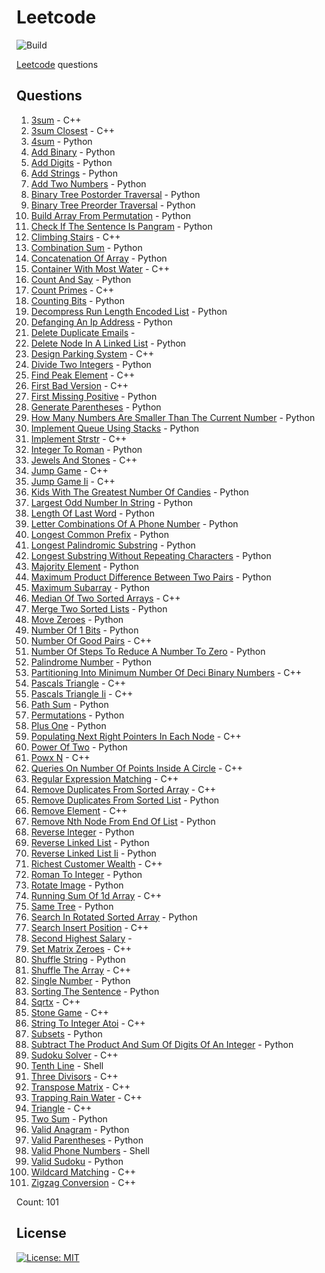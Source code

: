 # Leetcode

![Build](https://github.com/Zeyu-Li/leetcode/workflows/Generate%20MD/badge.svg)

[Leetcode](https://leetcode.com/) questions



## Questions 
 1. [3sum](https://leetcode.com/problems/3sum) - C++ 
 2. [3sum Closest](https://leetcode.com/problems/3sum-closest) - C++ 
 3. [4sum](https://leetcode.com/problems/4sum) - Python 
 4. [Add Binary](https://leetcode.com/problems/add-binary) - Python 
 5. [Add Digits](https://leetcode.com/problems/add-digits) - Python 
 6. [Add Strings](https://leetcode.com/problems/add-strings) - Python 
 7. [Add Two Numbers](https://leetcode.com/problems/add-two-numbers) - Python 
 8. [Binary Tree Postorder Traversal](https://leetcode.com/problems/binary-tree-postorder-traversal) - Python 
 9. [Binary Tree Preorder Traversal](https://leetcode.com/problems/binary-tree-preorder-traversal) - Python 
 10. [Build Array From Permutation](https://leetcode.com/problems/build-array-from-permutation) - Python 
 11. [Check If The Sentence Is Pangram](https://leetcode.com/problems/check-if-the-sentence-is-pangram) - Python 
 12. [Climbing Stairs](https://leetcode.com/problems/climbing-stairs) - C++ 
 13. [Combination Sum](https://leetcode.com/problems/combination-sum) - Python 
 14. [Concatenation Of Array](https://leetcode.com/problems/concatenation-of-array) - Python 
 15. [Container With Most Water](https://leetcode.com/problems/container-with-most-water) - C++ 
 16. [Count And Say](https://leetcode.com/problems/count-and-say) - Python 
 17. [Count Primes](https://leetcode.com/problems/count-primes) - C++ 
 18. [Counting Bits](https://leetcode.com/problems/counting-bits) - Python 
 19. [Decompress Run Length Encoded List](https://leetcode.com/problems/decompress-run-length-encoded-list) - Python 
 20. [Defanging An Ip Address](https://leetcode.com/problems/defanging-an-ip-address) - Python 
 21. [Delete Duplicate Emails](https://leetcode.com/problems/delete-duplicate-emails) -  
 22. [Delete Node In A Linked List](https://leetcode.com/problems/delete-node-in-a-linked-list) - Python 
 23. [Design Parking System](https://leetcode.com/problems/design-parking-system) - C++ 
 24. [Divide Two Integers](https://leetcode.com/problems/divide-two-integers) - Python 
 25. [Find Peak Element](https://leetcode.com/problems/find-peak-element) - C++ 
 26. [First Bad Version](https://leetcode.com/problems/first-bad-version) - C++ 
 27. [First Missing Positive](https://leetcode.com/problems/first-missing-positive) - Python 
 28. [Generate Parentheses](https://leetcode.com/problems/generate-parentheses) - Python 
 29. [How Many Numbers Are Smaller Than The Current Number](https://leetcode.com/problems/how-many-numbers-are-smaller-than-the-current-number) - Python 
 30. [Implement Queue Using Stacks](https://leetcode.com/problems/implement-queue-using-stacks) - Python 
 31. [Implement Strstr](https://leetcode.com/problems/implement-strstr) - C++ 
 32. [Integer To Roman](https://leetcode.com/problems/integer-to-roman) - Python 
 33. [Jewels And Stones](https://leetcode.com/problems/jewels-and-stones) - C++ 
 34. [Jump Game](https://leetcode.com/problems/jump-game) - C++ 
 35. [Jump Game Ii](https://leetcode.com/problems/jump-game-ii) - C++ 
 36. [Kids With The Greatest Number Of Candies](https://leetcode.com/problems/kids-with-the-greatest-number-of-candies) - Python 
 37. [Largest Odd Number In String](https://leetcode.com/problems/largest-odd-number-in-string) - Python 
 38. [Length Of Last Word](https://leetcode.com/problems/length-of-last-word) - Python 
 39. [Letter Combinations Of A Phone Number](https://leetcode.com/problems/letter-combinations-of-a-phone-number) - Python 
 40. [Longest Common Prefix](https://leetcode.com/problems/longest-common-prefix) - Python 
 41. [Longest Palindromic Substring](https://leetcode.com/problems/longest-palindromic-substring) - Python 
 42. [Longest Substring Without Repeating Characters](https://leetcode.com/problems/longest-substring-without-repeating-characters) - Python 
 43. [Majority Element](https://leetcode.com/problems/majority-element) - Python 
 44. [Maximum Product Difference Between Two Pairs](https://leetcode.com/problems/maximum-product-difference-between-two-pairs) - Python 
 45. [Maximum Subarray](https://leetcode.com/problems/maximum-subarray) - Python 
 46. [Median Of Two Sorted Arrays](https://leetcode.com/problems/median-of-two-sorted-arrays) - C++ 
 47. [Merge Two Sorted Lists](https://leetcode.com/problems/merge-two-sorted-lists) - Python 
 48. [Move Zeroes](https://leetcode.com/problems/move-zeroes) - Python 
 49. [Number Of 1 Bits](https://leetcode.com/problems/number-of-1-bits) - Python 
 50. [Number Of Good Pairs](https://leetcode.com/problems/number-of-good-pairs) - C++ 
 51. [Number Of Steps To Reduce A Number To Zero](https://leetcode.com/problems/number-of-steps-to-reduce-a-number-to-zero) - Python 
 52. [Palindrome Number](https://leetcode.com/problems/palindrome-number) - Python 
 53. [Partitioning Into Minimum Number Of Deci Binary Numbers](https://leetcode.com/problems/partitioning-into-minimum-number-of-deci-binary-numbers) - C++ 
 54. [Pascals Triangle](https://leetcode.com/problems/pascals-triangle) - C++ 
 55. [Pascals Triangle Ii](https://leetcode.com/problems/pascals-triangle-ii) - C++ 
 56. [Path Sum](https://leetcode.com/problems/path-sum) - Python 
 57. [Permutations](https://leetcode.com/problems/permutations) - Python 
 58. [Plus One](https://leetcode.com/problems/plus-one) - Python 
 59. [Populating Next Right Pointers In Each Node](https://leetcode.com/problems/populating-next-right-pointers-in-each-node) - C++ 
 60. [Power Of Two](https://leetcode.com/problems/power-of-two) - Python 
 61. [Powx N](https://leetcode.com/problems/powx-n) - C++ 
 62. [Queries On Number Of Points Inside A Circle](https://leetcode.com/problems/queries-on-number-of-points-inside-a-circle) - C++ 
 63. [Regular Expression Matching](https://leetcode.com/problems/regular-expression-matching) - C++ 
 64. [Remove Duplicates From Sorted Array](https://leetcode.com/problems/remove-duplicates-from-sorted-array) - C++ 
 65. [Remove Duplicates From Sorted List](https://leetcode.com/problems/remove-duplicates-from-sorted-list) - Python 
 66. [Remove Element](https://leetcode.com/problems/remove-element) - C++ 
 67. [Remove Nth Node From End Of List](https://leetcode.com/problems/remove-nth-node-from-end-of-list) - Python 
 68. [Reverse Integer](https://leetcode.com/problems/reverse-integer) - Python 
 69. [Reverse Linked List](https://leetcode.com/problems/reverse-linked-list) - Python 
 70. [Reverse Linked List Ii](https://leetcode.com/problems/reverse-linked-list-ii) - Python 
 71. [Richest Customer Wealth](https://leetcode.com/problems/richest-customer-wealth) - C++ 
 72. [Roman To Integer](https://leetcode.com/problems/roman-to-integer) - Python 
 73. [Rotate Image](https://leetcode.com/problems/rotate-image) - Python 
 74. [Running Sum Of 1d Array](https://leetcode.com/problems/running-sum-of-1d-array) - C++ 
 75. [Same Tree](https://leetcode.com/problems/same-tree) - Python 
 76. [Search In Rotated Sorted Array](https://leetcode.com/problems/search-in-rotated-sorted-array) - Python 
 77. [Search Insert Position](https://leetcode.com/problems/search-insert-position) - C++ 
 78. [Second Highest Salary](https://leetcode.com/problems/second-highest-salary) -  
 79. [Set Matrix Zeroes](https://leetcode.com/problems/set-matrix-zeroes) - C++ 
 80. [Shuffle String](https://leetcode.com/problems/shuffle-string) - Python 
 81. [Shuffle The Array](https://leetcode.com/problems/shuffle-the-array) - C++ 
 82. [Single Number](https://leetcode.com/problems/single-number) - Python 
 83. [Sorting The Sentence](https://leetcode.com/problems/sorting-the-sentence) - Python 
 84. [Sqrtx](https://leetcode.com/problems/sqrtx) - C++ 
 85. [Stone Game](https://leetcode.com/problems/stone-game) - C++ 
 86. [String To Integer Atoi](https://leetcode.com/problems/string-to-integer-atoi) - C++ 
 87. [Subsets](https://leetcode.com/problems/subsets) - Python 
 88. [Subtract The Product And Sum Of Digits Of An Integer](https://leetcode.com/problems/subtract-the-product-and-sum-of-digits-of-an-integer) - Python 
 89. [Sudoku Solver](https://leetcode.com/problems/sudoku-solver) - C++ 
 90. [Tenth Line](https://leetcode.com/problems/tenth-line) - Shell 
 91. [Three Divisors](https://leetcode.com/problems/three-divisors) - C++ 
 92. [Transpose Matrix](https://leetcode.com/problems/transpose-matrix) - C++ 
 93. [Trapping Rain Water](https://leetcode.com/problems/trapping-rain-water) - C++ 
 94. [Triangle](https://leetcode.com/problems/triangle) - C++ 
 95. [Two Sum](https://leetcode.com/problems/two-sum) - Python 
 96. [Valid Anagram](https://leetcode.com/problems/valid-anagram) - Python 
 97. [Valid Parentheses](https://leetcode.com/problems/valid-parentheses) - Python 
 98. [Valid Phone Numbers](https://leetcode.com/problems/valid-phone-numbers) - Shell 
 99. [Valid Sudoku](https://leetcode.com/problems/valid-sudoku) - Python 
 100. [Wildcard Matching](https://leetcode.com/problems/wildcard-matching) - C++ 
 101. [Zigzag Conversion](https://leetcode.com/problems/zigzag-conversion) - C++ 

Count: 101


## License

[![License: MIT](https://img.shields.io/badge/License-MIT-blue.svg)](https://opensource.org/licenses/MIT)